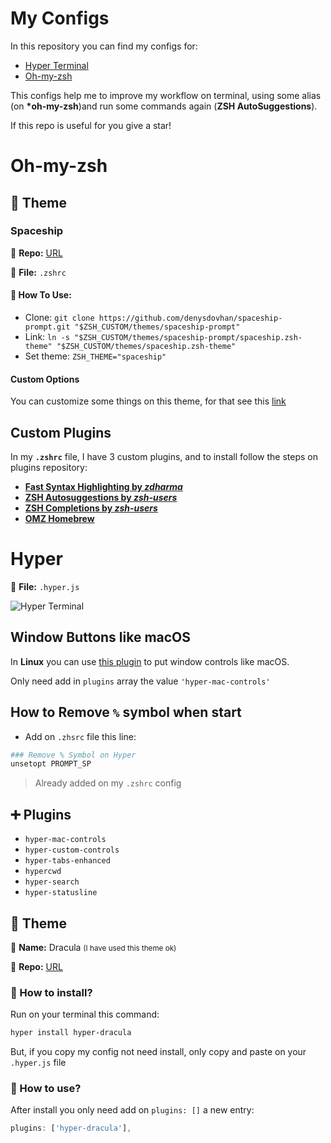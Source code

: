 # My Configs

In this repository you can find my configs for:

-   [Hyper Terminal](https://hyper.is/)
-   [Oh-my-zsh](https://ohmyz.sh/)

This configs help me to improve my workflow on terminal, using some alias (on **\*oh-my-zsh**)and run some commands again (**ZSH AutoSuggestions**).

If this repo is useful for you give a star!

# Oh-my-zsh

## 🎨 Theme

### Spaceship

🔗 **Repo:** [URL](https://github.com/denysdovhan/spaceship-prompt)

📁 **File:** `.zshrc`

#### 📖 **How To Use:**

-   Clone: `git clone https://github.com/denysdovhan/spaceship-prompt.git "$ZSH_CUSTOM/themes/spaceship-prompt"`
-   Link: `ln -s "$ZSH_CUSTOM/themes/spaceship-prompt/spaceship.zsh-theme" "$ZSH_CUSTOM/themes/spaceship.zsh-theme"`
-   Set theme: `ZSH_THEME="spaceship"`

#### Custom Options

You can customize some things on this theme, for that see this [link](https://github.com/denysdovhan/spaceship-prompt/blob/master/docs/Options.md)

## Custom Plugins

In my **`.zshrc`** file, I have 3 custom plugins, and to install follow the steps on plugins repository:

-   **[Fast Syntax Highlighting by _zdharma_](https://github.com/zdharma/fast-syntax-highlighting)**
-   **[ZSH Autosuggestions by _zsh-users_](https://github.com/zsh-users/zsh-autosuggestions)**
-   **[ZSH Completions by _zsh-users_](https://github.com/zsh-users/zsh-completions)**
-   **[OMZ Homebrew](https://github.com/digitalraven/omz-homebrew)**

# Hyper

📁 **File:** `.hyper.js`

![Hyper Terminal](https://i.ibb.co/FndX03L/image.png)

## Window Buttons like macOS

In **Linux** you can use [this plugin](https://github.com/krve/hyper-mac-controls) to put window controls like macOS.

Only need add in `plugins` array the value `'hyper-mac-controls'`

## How to Remove `%` symbol when start

-   Add on `.zhsrc` file this line:

```bash
### Remove % Symbol on Hyper
unsetopt PROMPT_SP
```

> Already added on my `.zshrc` config

## ➕ Plugins

-   `hyper-mac-controls`
-   `hyper-custom-controls`
-   `hyper-tabs-enhanced`
-   `hypercwd`
-   `hyper-search`
-   `hyper-statusline`

## 🎨 Theme

💬 **Name:** Dracula <small>(I have used this theme ok)</small>

🔗 **Repo:** [URL](https://github.com/dracula/hyper)

### 📖 How to install?

Run on your terminal this command:

```bash
hyper install hyper-dracula
```

But, if you copy my config not need install, only copy and paste on your `.hyper.js` file

### 📖 How to use?

After install you only need add on `plugins: []` a new entry:

```javascript
plugins: ['hyper-dracula'],
```
